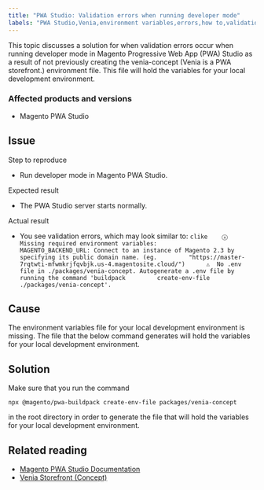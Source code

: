 ```yaml
---
title: "PWA Studio: Validation errors when running developer mode"
labels: "PWA Studio,Venia,environment variables,errors,how to,validation"
---
```


This topic discusses a solution for when validation errors occur when running developer mode in Magento Progressive Web App (PWA) Studio as a result of not previously creating the venia-concept (Venia is a PWA storefront.) environment file. This file will hold the variables for your local development environment.

### Affected products and versions

* Magento PWA Studio

## Issue

 <span class="wysiwyg-underline">Step to reproduce</span> 

* Run developer mode in Magento PWA Studio.

 <span class="wysiwyg-underline">Expected result</span> 

* The PWA Studio server starts normally.

 <span class="wysiwyg-underline">Actual result</span> 

* You see validation errors, which may look similar to:    ```clike    ⓧ  Missing required environment variables:         MAGENTO_BACKEND_URL: Connect to an instance of Magento 2.3 by specifying its public domain name. (eg.         "https://master-7rqtwti-mfwmkrjfqvbjk.us-4.magentosite.cloud/")      ⚠  No .env file in ./packages/venia-concept. Autogenerate a .env file by running the command 'buildpack         create-env-file ./packages/venia-concept'.    ```    

## Cause

The environment variables file for your local development environment is missing. The file that the below command generates will hold the variables for your local development environment.

## Solution

Make sure that you run the command

```clike
npx @magento/pwa-buildpack create-env-file packages/venia-concept
```

in the root directory in order to generate the file that will hold the variables for your local development environment.

## Related reading

* [Magento PWA Studio Documentation](https://magento.github.io/pwa-studio/)
* [Venia Storefront (Concept)](https://magento.github.io/pwa-studio/venia-pwa-concept/)

